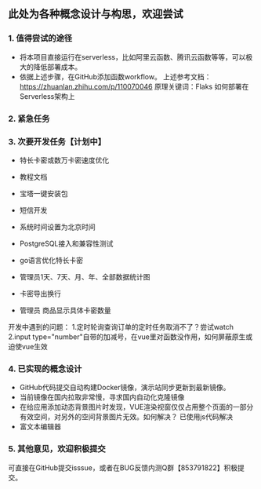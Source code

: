 
## 此处为各种概念设计与构思，欢迎尝试

### 1. 值得尝试的途径
- 将本项目直接运行在serverless，比如阿里云函数、腾讯云函数等等，可以极大的降低部署成本。
- 依据上述步骤，在GitHub添加函数workflow。
上述参考文档：https://zhuanlan.zhihu.com/p/110070046
原理关键词：Flaks 如何部署在Serverless架构上



### 2. 紧急任务



### 3. 次要开发任务【计划中】

- 特长卡密或数万卡密速度优化
- 教程文档
- 宝塔一键安装包
- 短信开发
- 系统时间设置为北京时间
- PostgreSQL接入和兼容性测试
- go语言优化特长卡密

- 管理员1天、7天、月、年、全部数据统计图
- 卡密导出换行
- 管理员 商品显示具体卡密数量

开发中遇到的问题：
1.定时轮询查询订单的定时任务取消不了？尝试watch
2.input type="number"自带的加减号，在vue里对函数没作用，如何屏蔽原生或迫使vue生效


### 4. 已实现的概念设计
- GitHub代码提交自动构建Docker镜像，演示站同步更新到最新镜像。
- 当前镜像在国内拉取非常慢，寻求国内自动化克隆镜像
- 在给应用添加动态背景图片时发现，VUE渲染视窗仅仅占用整个页面的一部分有效空间，对另外的空间背景图片无效。如何解决？ 已使用js代码解决
- 富文本编辑器 
  
### 5. 其他意见，欢迎积极提交
可直接在GitHub提交isssue，或者在BUG反馈内测Q群【853791822】积极提交。
